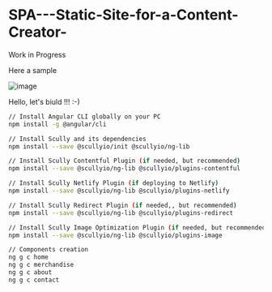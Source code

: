 # SPA---Static-Site-for-a-Content-Creator-

Work in Progress


Here a sample 

![image](https://github.com/manowari/SPA---Static-Site-for-a-Content-Creator-/assets/141199798/ef10019f-d45c-4dc8-8edf-008729848dd0)


Hello, let's biuld !!!  :-)

```bash
// Install Angular CLI globally on your PC
npm install -g @angular/cli

// Install Scully and its dependencies
npm install --save @scullyio/init @scullyio/ng-lib

// Install Scully Contentful Plugin (if needed, but recommended)
npm install --save @scullyio/ng-lib @scullyio/plugins-contentful

// Install Scully Netlify Plugin (if deploying to Netlify)
npm install --save @scullyio/ng-lib @scullyio/plugins-netlify

// Install Scully Redirect Plugin (if needed,, but recommended)
npm install --save @scullyio/ng-lib @scullyio/plugins-redirect

// Install Scully Image Optimization Plugin (if needed, but recommended)
npm install --save @scullyio/ng-lib @scullyio/plugins-image

// Components creation 
ng g c home
ng g c merchandise
ng g c about
ng g c contact

